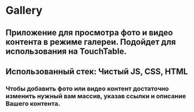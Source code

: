 # Gallery
## Приложение для просмотра фото и видео контента в режиме галереи. Подойдет для использования на TouchTable.
## Использованный стек: Чистый JS, CSS, HTML
### Чтобы добавить фото или видео контент достаточно изменить нужный вам массив, указав ссылки и описание Вашего контента.
